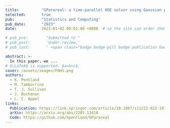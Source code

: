 ```yaml
---
title:          "GParareal: a time-parallel ODE solver using Gaussian process emulation"
selected:       true
pub:            "Statistics and Computing"
pub_date:       "2023"
date:           2023-01-02 00:01:00 +0800  # so the site can order them correctly

# pub_pre:        "Submitted to "
# pub_post:       'Under review.'
# pub_last:       ' <span class="badge badge-pill badge-publication badge-success">Spotlight</span>'

abstract: >-
  In this paper, we ...
# $\LaTeX$ is supported. $a=b+c$.
cover: /assets/images/FNH5.png
authors:
  - K. Pentland
  - M. Tamborrino
  - T. J. Sullivan
  - J. Buchanan
  - L. C. Appel
links:
  Publication: https://link.springer.com/article/10.1007/s11222-022-10195-y
  arXiv: https://arxiv.org/abs/2201.13418
  Code: https://github.com/kpentland/GParareal
---
```




